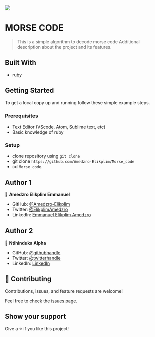 ![](https://img.shields.io/badge/Microverse-blueviolet)

# MORSE CODE

> This is a simple algorithm to decode morse code
Additional description about the project and its features.
## Built With
- ruby

## Getting Started

To get a local copy up and running follow these simple example steps.

### Prerequisites

- Text Editor (VScode, Atom, Sublime text, etc)
- Basic knowledge of ruby

### Setup

- clone repository using `git clone`
- git clone `https://github.com/Amedzro-Elikplim/Morse_code`
- cd `Morse_code`.


## Author 1
👤 **Amedzro Elikplim Emmanuel**

- GitHub: [@Amedzro-Elikplim](https://github.com/Amedzro-Elikplim)
- Twitter: [@ElikplimAmedzro](https://twitter.com/Amedzro-Elikplim)
- LinkedIn: [Emmanuel Elikplim Amedzro](https://www.linkedin.com/in/emmanuel-elikplim-amedzro-187590125/)

## Author 2
👤 **Ntihinduka Alpha**

- GitHub: [@githubhandle](https://github.com/AlphaNtihinduka)
- Twitter: [@twitterhandle](https://twitter.com/@alphantihinduka)
- LinkedIn: [LinkedIn](https://www.linkedin.com/in/ntihinduka-alpha-81bb7b22a/)

## 🤝 Contributing

Contributions, issues, and feature requests are welcome!

Feel free to check the [issues page](../../issues/).

## Show your support

Give a ⭐️ if you like this project!